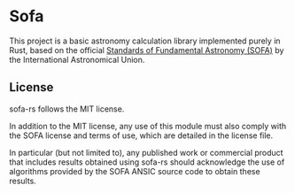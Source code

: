 # Sofa
This project is a basic astronomy calculation library implemented purely in Rust, based on the official [Standards of Fundamental Astronomy (SOFA)](http://iausofa.org) by the International Astronomical Union.

## License
sofa-rs follows the MIT license.

In addition to the MIT license, any use of this module must also comply with the SOFA license and terms of use, which are detailed in the license file.

In particular (but not limited to), any published work or commercial product that includes results obtained using sofa-rs should acknowledge the use of algorithms provided by the SOFA ANSIC source code to obtain these results.
